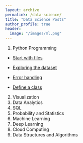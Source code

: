 ```yaml
---
layout: archive
permalink: /data-science/
title: "Data Science Posts"
author_profile: true
header:
  image: "/images/ml.png"
---
```

1. Python Programming
* [Start with files](/python01/)
+ [Exploring the dataset](/python02/)
- [Error handling](/python03/)
* [Define a class](/python04/)
2. Visualization
3. Data Analytics
4. SQL
5. Probability and Statistics
6. Machine Learning
7. Deep Learning
8. Cloud Computing
9. Data Structures and Algorithms
